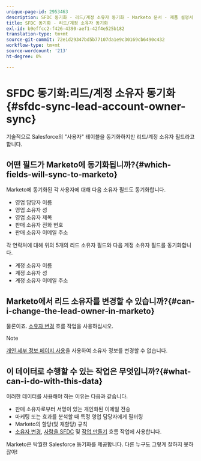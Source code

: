 ```yaml
---
unique-page-id: 2953463
description: SFDC 동기화 - 리드/계정 소유자 동기화 - Marketo 문서 - 제품 설명서
title: SFDC 동기화 - 리드/계정 소유자 동기화
exl-id: b9effcc2-f426-4390-aef1-42f4e525b182
translation-type: tm+mt
source-git-commit: 72e1d29347bd5b77107da1e9c30169cb6490c432
workflow-type: tm+mt
source-wordcount: '213'
ht-degree: 0%

---
```


# SFDC 동기화:리드/계정 소유자 동기화 {#sfdc-sync-lead-account-owner-sync}

기술적으로 Salesforce의 &quot;사용자&quot; 테이블을 동기화하지만 리드/계정 소유자 필드라고 합니다.

## 어떤 필드가 Marketo에 동기화됩니까?{#which-fields-will-sync-to-marketo}

Marketo에 동기화된 각 사용자에 대해 다음 소유자 필드도 동기화합니다.

* 영업 담당자 이름
* 영업 소유자 성
* 영업 소유자 제목
* 판매 소유자 전화 번호
* 판매 소유자 이메일 주소

각 연락처에 대해 위의 5개의 리드 소유자 필드와 다음 계정 소유자 필드를 동기화합니다.

* 계정 소유자 이름
* 계정 소유자 성
* 계정 소유자 이메일 주소

## Marketo에서 리드 소유자를 변경할 수 있습니까?{#can-i-change-the-lead-owner-in-marketo}

물론이죠. [소유자 변경](/help/marketo/product-docs/core-marketo-concepts/smart-campaigns/salesforce-flow-actions/change-owner.md) 흐름 작업을 사용하십시오.

>[!NOTE]
>
>[개인 세부 정보 페이지 사용](/help/marketo/product-docs/core-marketo-concepts/smart-lists-and-static-lists/managing-people-in-smart-lists/using-the-person-detail-page.md)을 사용하여 소유자 정보를 변경할 수 없습니다.

## 이 데이터로 수행할 수 있는 작업은 무엇입니까?{#what-can-i-do-with-this-data}

이러한 데이터를 사용해야 하는 이유는 다음과 같습니다.

* 판매 소유자로부터 서명이 있는 개인화된 이메일 전송
* 마케팅 또는 효과를 분석할 때 특정 영업 담당자에게 필터링
* Marketo의 할당(및 재할당) 규칙
* [소유자 변경](/help/marketo/product-docs/core-marketo-concepts/smart-campaigns/salesforce-flow-actions/change-owner.md), [사람을 SFDC](/help/marketo/product-docs/core-marketo-concepts/smart-campaigns/salesforce-flow-actions/sync-person-to-sfdc.md) 및 [작업 만들기](/help/marketo/product-docs/core-marketo-concepts/smart-campaigns/salesforce-flow-actions/create-task.md) 흐름 작업에 사용합니다.

Marketo은 탁월한 Salesforce 동기화를 제공합니다. 다른 누구도 그렇게 잘하지 못하잖아!
